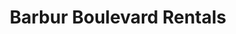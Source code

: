 ---
title: "Barbur Boulevard Rentals"
url: /portland/barbur-boulevard-rentals/
shop: Partyzubehör
---